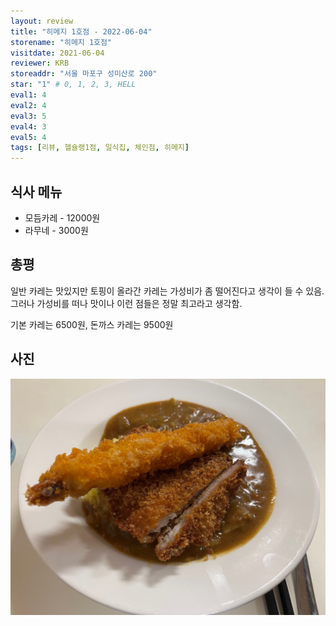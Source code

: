 ```yaml
---
layout: review
title: "히메지 1호점 - 2022-06-04"
storename: "히메지 1호점"
visitdate: 2021-06-04
reviewer: KRB
storeaddr: "서울 마포구 성미산로 200"
star: "1" # 0, 1, 2, 3, HELL
eval1: 4
eval2: 4
eval3: 5
eval4: 3
eval5: 4
tags: [리뷰, 헬슐랭1점, 일식집, 체인점, 히메지]
---
```


## 식사 메뉴

- 모듬카레 - 12000원
- 라무네 - 3000원

## 총평

일반 카레는 맛있지만 토핑이 올라간 카레는 가성비가 좀 떨어진다고 생각이 들 수 있음. 그러나 가성비를 떠나 맛이나 이런 점들은 정말 최고라고 생각함.

기본 카레는 6500원, 돈까스 카레는 9500원

## 사진

![](/img/20220604himeji.jpeg)
